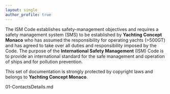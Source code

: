 ```yaml
---
layout: single
author_profile: true
---
```


The ISM Code establishes safety-management objectives and requires a safety management system (SMS) to be established by **Yachting Concept Monaco** who has assumed the responsibility for operating yachts (>500GT) and has agreed to take over all duties and responsibility imposed by the Code. The purpose of the **International Safety Management** (ISM) Code is to provide an international standard for the safe management and operation of ships and for pollution prevention. 

This set of documentation is strongly protected by copyright laws and belongs to **Yachting Concept Monaco**.

01-ContactsDetails.md